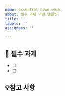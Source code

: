 ```yaml
---
name: essential home work
about: 필수 과제 구현 템플릿
title: ''
labels: ''
assignees: ''

---
```


## 📌 필수 과제
- [ ]
- [ ]

## 💡참고 사항
